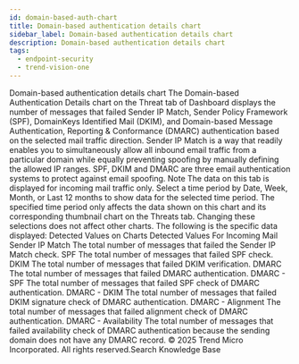 ```yaml
---
id: domain-based-auth-chart
title: Domain-based authentication details chart
sidebar_label: Domain-based authentication details chart
description: Domain-based authentication details chart
tags:
  - endpoint-security
  - trend-vision-one
---
```


 Domain-based authentication details chart The Domain-based Authentication Details chart on the Threat tab of Dashboard displays the number of messages that failed Sender IP Match, Sender Policy Framework (SPF), DomainKeys Identified Mail (DKIM), and Domain-based Message Authentication, Reporting & Conformance (DMARC) authentication based on the selected mail traffic direction. Sender IP Match is a way that readily enables you to simultaneously allow all inbound email traffic from a particular domain while equally preventing spoofing by manually defining the allowed IP ranges. SPF, DKIM and DMARC are three email authentication systems to protect against email spoofing. Note The data on this tab is displayed for incoming mail traffic only. Select a time period by Date, Week, Month, or Last 12 months to show data for the selected time period. The specified time period only affects the data shown on this chart and its corresponding thumbnail chart on the Threats tab. Changing these selections does not affect other charts. The following is the specific data displayed: Detected Values on Charts Detected Values For Incoming Mail Sender IP Match The total number of messages that failed the Sender IP Match check. SPF The total number of messages that failed SPF check. DKIM The total number of messages that failed DKIM verification. DMARC The total number of messages that failed DMARC authentication. DMARC - SPF The total number of messages that failed SPF check of DMARC authentication. DMARC - DKIM The total number of messages that failed DKIM signature check of DMARC authentication. DMARC - Alignment The total number of messages that failed alignment check of DMARC authentication. DMARC - Availability The total number of messages that failed availability check of DMARC authentication because the sending domain does not have any DMARC record. © 2025 Trend Micro Incorporated. All rights reserved.Search Knowledge Base